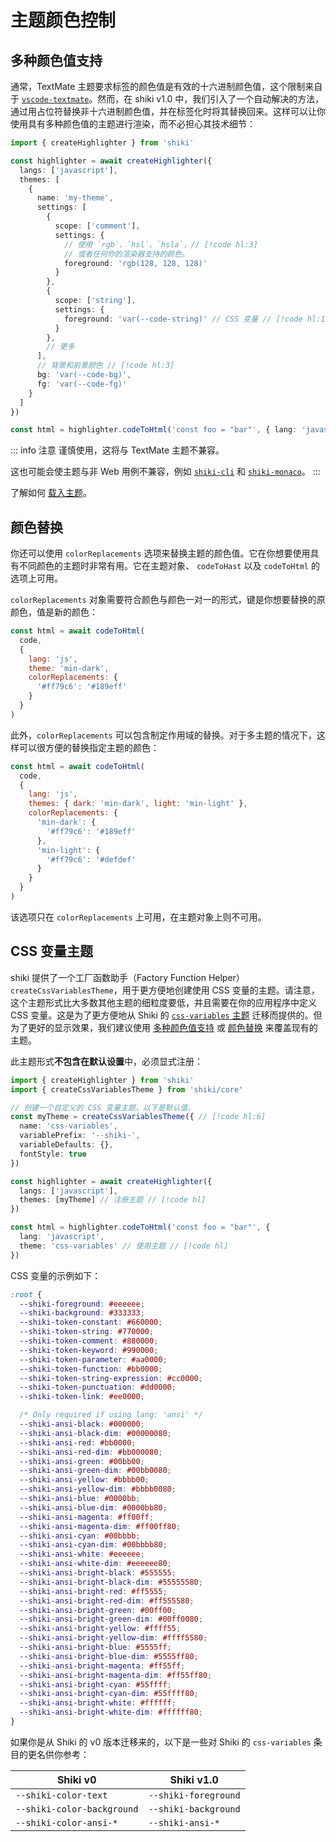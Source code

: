 # 主题颜色控制

## 多种颜色值支持

通常，TextMate 主题要求标签的颜色值是有效的十六进制颜色值，这个限制来自于 [`vscode-textmate`](https://github.com/microsoft/vscode-textmate)。然而，在 shiki v1.0 中，我们引入了一个自动解决的方法，通过用占位符替换非十六进制颜色值，并在标签化时将其替换回来。这样可以让你使用具有多种颜色值的主题进行渲染，而不必担心其技术细节：

```ts twoslash
import { createHighlighter } from 'shiki'

const highlighter = await createHighlighter({
  langs: ['javascript'],
  themes: [
    {
      name: 'my-theme',
      settings: [
        {
          scope: ['comment'],
          settings: {
            // 使用 `rgb`、`hsl`、`hsla`，// [!code hl:3]
            // 或者任何你的渲染器支持的颜色。
            foreground: 'rgb(128, 128, 128)'
          }
        },
        {
          scope: ['string'],
          settings: {
            foreground: 'var(--code-string)' // CSS 变量 // [!code hl:1]
          }
        },
        // 更多
      ],
      // 背景和前景颜色 // [!code hl:3]
      bg: 'var(--code-bg)',
      fg: 'var(--code-fg)'
    }
  ]
})

const html = highlighter.codeToHtml('const foo = "bar"', { lang: 'javascript', theme: 'my-theme' })
```

::: info 注意
谨慎使用，这将与 TextMate 主题不兼容。

这也可能会使主题与非 Web 用例不兼容，例如 [`shiki-cli`](/packages/cli) 和 [`shiki-monaco`](/packages/monaco)。
:::

了解如何 [载入主题](./load-theme)。

## 颜色替换

你还可以使用 `colorReplacements` 选项来替换主题的颜色值。它在你想要使用具有不同颜色的主题时非常有用。它在主题对象、 `codeToHast` 以及 `codeToHtml` 的选项上可用。

`colorReplacements` 对象需要符合颜色与颜色一对一的形式，键是你想要替换的原颜色，值是新的颜色：

```js
const html = await codeToHtml(
  code,
  {
    lang: 'js',
    theme: 'min-dark',
    colorReplacements: {
      '#ff79c6': '#189eff'
    }
  }
)
```

此外，`colorReplacements` 可以包含制定作用域的替换。对于多主题的情况下，这样可以很方便的替换指定主题的颜色：

```js
const html = await codeToHtml(
  code,
  {
    lang: 'js',
    themes: { dark: 'min-dark', light: 'min-light' },
    colorReplacements: {
      'min-dark': {
        '#ff79c6': '#189eff'
      },
      'min-light': {
        '#ff79c6': '#defdef'
      }
    }
  }
)
```

该选项只在 `colorReplacements` 上可用，在主题对象上则不可用。

## CSS 变量主题

shiki 提供了一个工厂函数助手（Factory Function Helper）`createCssVariablesTheme`，用于更方便地创建使用 CSS 变量的主题。请注意，这个主题形式比大多数其他主题的细粒度要低，并且需要在你的应用程序中定义 CSS 变量。这是为了更方便地从 Shiki 的 [`css-variables` 主题](https://github.com/shikijs/shiki/blob/main/docs/themes.md#theming-with-css-variables) 迁移而提供的。但为了更好的显示效果，我们建议使用 [多种颜色值支持](#多种颜色值支持) 或 [颜色替换](#颜色替换) 来覆盖现有的主题。

此主题形式**不包含在默认设置**中，必须显式注册：

```ts twoslash
import { createHighlighter } from 'shiki'
import { createCssVariablesTheme } from 'shiki/core'

// 创建一个自定义的 CSS 变量主题，以下是默认值。
const myTheme = createCssVariablesTheme({ // [!code hl:6]
  name: 'css-variables',
  variablePrefix: '--shiki-',
  variableDefaults: {},
  fontStyle: true
})

const highlighter = await createHighlighter({
  langs: ['javascript'],
  themes: [myTheme] // 注册主题 // [!code hl]
})

const html = highlighter.codeToHtml('const foo = "bar"', {
  lang: 'javascript',
  theme: 'css-variables' // 使用主题 // [!code hl]
})
```

CSS 变量的示例如下：

```css
:root {
  --shiki-foreground: #eeeeee;
  --shiki-background: #333333;
  --shiki-token-constant: #660000;
  --shiki-token-string: #770000;
  --shiki-token-comment: #880000;
  --shiki-token-keyword: #990000;
  --shiki-token-parameter: #aa0000;
  --shiki-token-function: #bb0000;
  --shiki-token-string-expression: #cc0000;
  --shiki-token-punctuation: #dd0000;
  --shiki-token-link: #ee0000;

  /* Only required if using lang: 'ansi' */
  --shiki-ansi-black: #000000;
  --shiki-ansi-black-dim: #00000080;
  --shiki-ansi-red: #bb0000;
  --shiki-ansi-red-dim: #bb000080;
  --shiki-ansi-green: #00bb00;
  --shiki-ansi-green-dim: #00bb0080;
  --shiki-ansi-yellow: #bbbb00;
  --shiki-ansi-yellow-dim: #bbbb0080;
  --shiki-ansi-blue: #0000bb;
  --shiki-ansi-blue-dim: #0000bb80;
  --shiki-ansi-magenta: #ff00ff;
  --shiki-ansi-magenta-dim: #ff00ff80;
  --shiki-ansi-cyan: #00bbbb;
  --shiki-ansi-cyan-dim: #00bbbb80;
  --shiki-ansi-white: #eeeeee;
  --shiki-ansi-white-dim: #eeeeee80;
  --shiki-ansi-bright-black: #555555;
  --shiki-ansi-bright-black-dim: #55555580;
  --shiki-ansi-bright-red: #ff5555;
  --shiki-ansi-bright-red-dim: #ff555580;
  --shiki-ansi-bright-green: #00ff00;
  --shiki-ansi-bright-green-dim: #00ff0080;
  --shiki-ansi-bright-yellow: #ffff55;
  --shiki-ansi-bright-yellow-dim: #ffff5580;
  --shiki-ansi-bright-blue: #5555ff;
  --shiki-ansi-bright-blue-dim: #5555ff80;
  --shiki-ansi-bright-magenta: #ff55ff;
  --shiki-ansi-bright-magenta-dim: #ff55ff80;
  --shiki-ansi-bright-cyan: #55ffff;
  --shiki-ansi-bright-cyan-dim: #55ffff80;
  --shiki-ansi-bright-white: #ffffff;
  --shiki-ansi-bright-white-dim: #ffffff80;
}
```

如果你是从 Shiki 的 v0 版本迁移来的，以下是一些对 Shiki 的 `css-variables` 条目的更名供你参考：

| Shiki v0                   | Shiki v1.0           |
| -------------------------- | -------------------- |
| `--shiki-color-text`       | `--shiki-foreground` |
| `--shiki-color-background` | `--shiki-background` |
| `--shiki-color-ansi-*`     | `--shiki-ansi-*`     |
